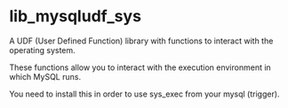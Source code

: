 lib_mysqludf_sys
================

A UDF (User Defined Function) library with functions to interact with the operating system. 

These functions allow you to interact with the execution environment in which MySQL runs.

You need to install this in order to use sys_exec from your mysql (trigger).
